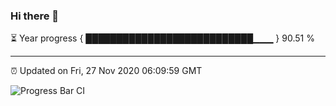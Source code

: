 ### Hi there 👋

⏳ Year progress { ███████████████████████████▁▁▁ } 90.51 %

---

⏰ Updated on Fri, 27 Nov 2020 06:09:59 GMT

![Progress Bar CI](https://github.com/liununu/liununu/workflows/Progress%20Bar%20CI/badge.svg)
